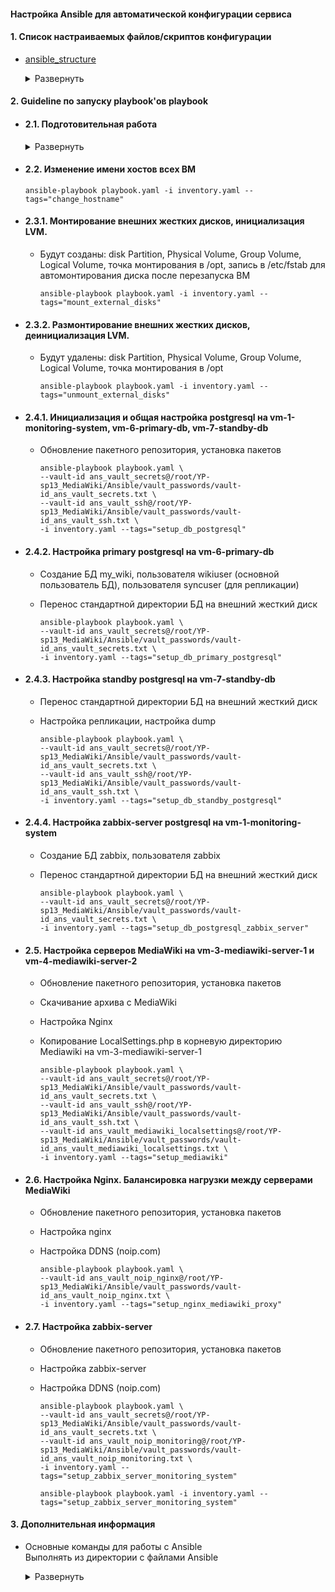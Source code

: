 <!-- # Настройка Ansible для автоматической конфигурации сервиса -->

#### Настройка Ansible для автоматической конфигурации сервиса

<!-- 1. Копирование приватного ssh-ключа на vm-7-standby-db в /root/.ssh, чтобы иметь возможность подключаться к другим ВМ -->

#### 1. Список настраиваемых файлов/скриптов конфигурации

   - [ansible_structure](python-scripts/ansible_structure.py)

      <details>
      <summary>Развернуть</summary>  

         # Содержит словарь dynamic_groups
         # Он предназначен для выстраивания структуры групп, подгрупп и входящих в них ВМ.
         # Он уже настроен. Но, при необходимости, можно менять структуру файла inventory.yaml

         # Просмотреть список созданных через Terraform ВМ      
         ~/<имя репозитория>/<папка Terraform> terraform output 
         
         # Или в файле ~/<имя репозитория>/<папка Terraform>/
         terraform.tfstate

      </details>

#### 2. Guideline по запуску playbook'ов playbook

   - #### 2.1. Подготовительная работа

      <details>
      <summary>Развернуть</summary>  

      - Автоматическое формирования inventory.yaml  
      Запуск Python-скрипта [**update_ansible_inventory.py**](python-scripts/update_ansible_inventory.py)   
      
            python3 update_ansible_inventory.py

      - Настройка private ssh-key (для подключения к другим ВМ)
      
        - Копирование private ssh-key в роли:
          - [db_postgresql_standby/files](/Ansible/db_postgresql_standby/files)  
          - [mediawiki/files](/Ansible/mediawiki/files) 

                cp ~/.ssh/id_ed25519 ~/YP-sp13_MediaWiki/Ansible/db_postgresql_standby/files

                cp ~/.ssh/id_ed25519 ~/YP-sp13_MediaWiki/Ansible/mediawiki/files

        - Шифрование с помощью [ansible-vault](https://docs.ansible.com/ansible/2.9/user_guide/vault.html) private ssh-key 

              # Шифрование private ssh-key с vault-id: "ans_vault_ssh"
              ansible-vault encrypt --vault-id ans_vault_ssh@prompt ~/YP-sp13_MediaWiki/Ansible/db_postgresql_standby/files/id_ed25519

              # Шифрование private ssh-key с vault-id: "ans_vault_ssh"
              ansible-vault encrypt --vault-id ans_vault_ssh@prompt ~/YP-sp13_MediaWiki/Ansible/mediawiki/files/id_ed25519

      - Настройка secrets.yml (для хранения секретных переменных)

        - Создание и наполнение файла secrets.yml в ролях:
          - [db_postgresql/vars](/Ansible/db_postgresql/vars)     
          - [db_postgresql_primary/vars](/Ansible/db_postgresql_primary/vars)       
          - [db_postgresql_standby/vars](/Ansible/db_postgresql_standby/vars)
          - [db_postgresql_zabbix_server/vars](/Ansible/db_postgresql_zabbix_server/vars)   
          - [mediawiki/vars](/Ansible/mediawiki/vars)   
          - [zabbix_server_monitoring_system/vars](/Ansible/zabbix_server_monitoring_system/vars) 

          За основу взять [ansible_secrets.yml_EXAMPLE](/credentials/templates/ansible_secrets.yml_EXAMPLE) 

              # Cоздание и наполнение secrets.yml
              touch ~/YP-sp13_MediaWiki/Ansible/db_postgresql/vars/secrets.yml

              # Шифрование secrets.yml с vault-id: "ans_vault_secrets" 
              ansible-vault encrypt --vault-id ans_vault_secrets@prompt ~/YP-sp13_MediaWiki/Ansible/db_postgresql/vars/secrets.yml

              # Копирование зашифрованного secrets.yml с vault-id: "ans_vault_secrets" в роли

              cp ~/YP-sp13_MediaWiki/Ansible/db_postgresql/vars/secrets.yml ~/YP-sp13_MediaWiki/Ansible/db_postgresql_primary/vars/secrets.yml 
              cp ~/YP-sp13_MediaWiki/Ansible/db_postgresql/vars/secrets.yml ~/YP-sp13_MediaWiki/Ansible/db_postgresql_standby/vars/secrets.yml
              cp ~/YP-sp13_MediaWiki/Ansible/db_postgresql/vars/secrets.yml ~/YP-sp13_MediaWiki/Ansible/db_postgresql_zabbix_server/vars/secrets.yml
              cp ~/YP-sp13_MediaWiki/Ansible/db_postgresql_standby/vars/secrets.yml ~/YP-sp13_MediaWiki/Ansible/mediawiki/vars/secrets.yml
              cp ~/YP-sp13_MediaWiki/Ansible/db_postgresql_standby/vars/secrets.yml ~/YP-sp13_MediaWiki/Ansible/zabbix_server_monitoring_system/vars/secrets.yml


      - Настройка LocalSettings.php (конфигурация MediaWiki)

        - Создание и наполнение файла LocalSettings.php в роли:
          - [mediawiki/vars](/Ansible/mediawiki/files)        
        
          За основу взять [LocalSettings.php_EXAMPLE](/credentials/templates/LocalSettings.php_EXAMPLE) 

        - Шифрование с помощью [ansible-vault](https://docs.ansible.com/ansible/2.9/user_guide/vault.html) LocalSettings.php

              # Шифрование LocalSettings.php с vault-id: "ans_vault_mediawiki_localsettings"
              ansible-vault encrypt --vault-id ans_vault_mediawiki_localsettings@prompt ~/YP-sp13_MediaWiki/Ansible/mediawiki/files/LocalSettings.php


      - Настройка DDNS (noip.com)

        - Создание и наполнение файла noip-duc в ролях:
          - [zabbix_server_monitoring_system/vars](/Ansible/zabbix_server_monitoring_system/files)        
          - [nginx_mediawiki_proxy/vars](/Ansible/nginx_mediawiki_proxy/files)   

          За основу взять [noip-duc_EXAMPLE](/credentials/templates/noip-duc_EXAMPLE) 

        - Шифрование с помощью [ansible-vault](https://docs.ansible.com/ansible/2.9/user_guide/vault.html) noip-duc

              # Шифрование noip-duc с vault-id: "ans_vault_noip_monitoring"
              ansible-vault encrypt --vault-id ans_vault_noip_monitoring@prompt ~/YP-sp13_MediaWiki/Ansible/zabbix_server_monitoring_system/files/noip-duc

              # Шифрование noip-duc с vault-id: "ans_vault_noip_nginx"
              ansible-vault encrypt --vault-id ans_vault_noip_monitoring@prompt ~/YP-sp13_MediaWiki/Ansible/nginx_mediawiki_proxy/files/noip-duc


      - Настройка vault_passwords (директория для хранения паролей ansible-vault)
        - Создание и наполнение директории vault_passwords в корневой директории [Ansible](/Ansible/)
        - В директории [vault_passwords](/Ansible/vault_passwords/) cоздать файлы с паролями
        - За основу файла с паролями взять [ansible_vault_passwords.txt_EXAMPLE](/credentials/templates/ansible_vault_passwords.txt_EXAMPLE) 

              mkdir ~/YP-sp13_MediaWiki/Ansible/vault_passwords

              echo "password1" > ~/YP-sp13_MediaWiki/Ansible/vault_passwords/vault-id_ans_vault_secrets.txt
              echo "password2" > ~/YP-sp13_MediaWiki/Ansible/vault_passwords/vault-id_ans_vault_ssh.txt
              echo "password3" > ~/YP-sp13_MediaWiki/Ansible/vault_passwords/vault-id_ans_vault_mediawiki_localsettings.txt
              echo "password4" > ~/YP-sp13_MediaWiki/Ansible/vault_passwords/vault-id_ans_vault_vault-id_ans_vault_noip_monitoring.txt
              echo "password5" > ~/YP-sp13_MediaWiki/Ansible/vault_passwords/vault-id_ans_vault_vault-id_ans_vault_noip_nginx.txt
           

      - Дополнительные команды [ansible-vault](https://docs.ansible.com/ansible/2.9/user_guide/vault.html)

            # Изменение пароля
            ansible-vault rekey <название файла>
            # Редактирование файла
            ansible-vault edit <название файла>
            # Расшифровка файла
            ansible-vault decrypt <название файла>
            # Просмотр файла
            ansible-vault view <название файла>


      </details>

   - #### 2.2. Изменение имени хостов всех ВМ
          
         ansible-playbook playbook.yaml -i inventory.yaml --tags="change_hostname"

   - #### 2.3.1. Монтирование внешних жестких дисков, инициализация LVM.  
      - Будут созданы: disk Partition, Physical Volume, Group Volume, Logical Volume, точка монтирования в /opt, запись в /etc/fstab для автомонтирования диска после перезапуска ВМ

            ansible-playbook playbook.yaml -i inventory.yaml --tags="mount_external_disks"

   - #### 2.3.2. Размонтирование внешних жестких дисков, деинициализация LVM.  

      - Будут удалены: disk Partition, Physical Volume, Group Volume, Logical Volume, точка монтирования в /opt

            ansible-playbook playbook.yaml -i inventory.yaml --tags="unmount_external_disks"


   - #### 2.4.1. Инициализация и общая настройка postgresql на vm-1-monitoring-system, vm-6-primary-db, vm-7-standby-db

      - Обновление пакетного репозитория, установка пакетов

            ansible-playbook playbook.yaml \
            --vault-id ans_vault_secrets@/root/YP-sp13_MediaWiki/Ansible/vault_passwords/vault-id_ans_vault_secrets.txt \
            --vault-id ans_vault_ssh@/root/YP-sp13_MediaWiki/Ansible/vault_passwords/vault-id_ans_vault_ssh.txt \
            -i inventory.yaml --tags="setup_db_postgresql"

   - #### 2.4.2. Настройка primary postgresql на vm-6-primary-db
      - Cоздание БД my_wiki, пользователя wikiuser (основной пользователь БД), пользователя syncuser (для репликации)
      - Перенос стандартной директории БД на внешний жесткий диск

            ansible-playbook playbook.yaml \
            --vault-id ans_vault_secrets@/root/YP-sp13_MediaWiki/Ansible/vault_passwords/vault-id_ans_vault_secrets.txt \
            -i inventory.yaml --tags="setup_db_primary_postgresql"

   - #### 2.4.3. Настройка standby postgresql на vm-7-standby-db
      - Перенос стандартной директории БД на внешний жесткий диск
      - Настройка репликации, настройка dump

            ansible-playbook playbook.yaml \
            --vault-id ans_vault_secrets@/root/YP-sp13_MediaWiki/Ansible/vault_passwords/vault-id_ans_vault_secrets.txt \
            --vault-id ans_vault_ssh@/root/YP-sp13_MediaWiki/Ansible/vault_passwords/vault-id_ans_vault_ssh.txt \
            -i inventory.yaml --tags="setup_db_standby_postgresql"

   - #### 2.4.4. Настройка zabbix-server postgresql на vm-1-monitoring-system
      - Cоздание БД zabbix, пользователя zabbix 
      - Перенос стандартной директории БД на внешний жесткий диск

            ansible-playbook playbook.yaml \
            --vault-id ans_vault_secrets@/root/YP-sp13_MediaWiki/Ansible/vault_passwords/vault-id_ans_vault_secrets.txt \
            -i inventory.yaml --tags="setup_db_postgresql_zabbix_server"


   - #### 2.5. Настройка серверов MediaWiki на vm-3-mediawiki-server-1 и vm-4-mediawiki-server-2
      - Обновление пакетного репозитория, установка пакетов
      - Скачивание архива с MediaWiki
      - Настройка Nginx
      - Копирование LocalSettings.php в корневую директорию Mediawiki на vm-3-mediawiki-server-1

            ansible-playbook playbook.yaml \
            --vault-id ans_vault_secrets@/root/YP-sp13_MediaWiki/Ansible/vault_passwords/vault-id_ans_vault_secrets.txt \
            --vault-id ans_vault_ssh@/root/YP-sp13_MediaWiki/Ansible/vault_passwords/vault-id_ans_vault_ssh.txt \
            --vault-id ans_vault_mediawiki_localsettings@/root/YP-sp13_MediaWiki/Ansible/vault_passwords/vault-id_ans_vault_mediawiki_localsettings.txt \
            -i inventory.yaml --tags="setup_mediawiki"


   - #### 2.6. Настройка Nginx. Балансировка нагрузки между серверами MediaWiki
      - Обновление пакетного репозитория, установка пакетов
      - Настройка nginx
      - Настройка DDNS (noip.com)

            ansible-playbook playbook.yaml \
            --vault-id ans_vault_noip_nginx@/root/YP-sp13_MediaWiki/Ansible/vault_passwords/vault-id_ans_vault_noip_nginx.txt \
            -i inventory.yaml --tags="setup_nginx_mediawiki_proxy"



   - #### 2.7. Настройка zabbix-server
      - Обновление пакетного репозитория, установка пакетов
      - Настройка zabbix-server
      - Настройка DDNS (noip.com)

            ansible-playbook playbook.yaml \
            --vault-id ans_vault_secrets@/root/YP-sp13_MediaWiki/Ansible/vault_passwords/vault-id_ans_vault_secrets.txt \
            --vault-id ans_vault_noip_monitoring@/root/YP-sp13_MediaWiki/Ansible/vault_passwords/vault-id_ans_vault_noip_monitoring.txt \
            -i inventory.yaml --tags="setup_zabbix_server_monitoring_system"

            ansible-playbook playbook.yaml -i inventory.yaml --tags="setup_zabbix_server_monitoring_system"


#### 3. Дополнительная информация

- Основные команды для работы с Ansible  
  Выполнять из директории с файлами Ansible
  
  <details>
  <summary>Развернуть</summary>  
      
      # Проверка синтаксиса и доступности облачных ресурсов
      ansible all -m ping -i inventory.yaml  

      # Установка или обновление коллекции
      ansible-galaxy collection install <имя коллекции>  

      # Список установленных коллекций
      ansible-galaxy collection list  

      # Создание роли (исп. для разграничения задач, которые будут выполняться в рамках playbook)
      ansible-galaxy init <название роли>

      # Список используемых ролей
      ansible-galaxy role list  

      # Запуск playbook
      ansible-playbook <название playbook>.yaml -i <название файла с inventory>.yaml --tags="<указать тег>"

        Пример:
        ansible-playbook mount_disks_playbook.yaml -i inventory.yaml --tags="moint_dir"


  </details> 
